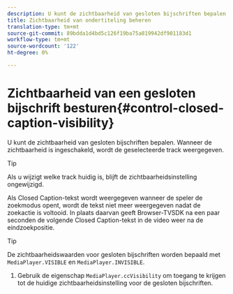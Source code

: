 ```yaml
---
description: U kunt de zichtbaarheid van gesloten bijschriften bepalen. Wanneer de zichtbaarheid is ingeschakeld, wordt de geselecteerde track weergegeven.
title: Zichtbaarheid van ondertiteling beheren
translation-type: tm+mt
source-git-commit: 89bdda1d4bd5c126f19ba75a819942df901183d1
workflow-type: tm+mt
source-wordcount: '122'
ht-degree: 0%

---
```



# Zichtbaarheid van een gesloten bijschrift besturen{#control-closed-caption-visibility}

U kunt de zichtbaarheid van gesloten bijschriften bepalen. Wanneer de zichtbaarheid is ingeschakeld, wordt de geselecteerde track weergegeven.

>[!TIP]
>
>Als u wijzigt welke track huidig is, blijft de zichtbaarheidsinstelling ongewijzigd.

Als Closed Caption-tekst wordt weergegeven wanneer de speler de zoekmodus opent, wordt de tekst niet meer weergegeven nadat de zoekactie is voltooid. In plaats daarvan geeft Browser-TVSDK na een paar seconden de volgende Closed Caption-tekst in de video weer na de eindzoekpositie.

>[!TIP]
>
>De zichtbaarheidswaarden voor gesloten bijschriften worden bepaald met `MediaPlayer.VISIBLE` en `MediaPlayer.INVISIBLE`.

1. Gebruik de eigenschap `MediaPlayer.ccVisibility` om toegang te krijgen tot de huidige zichtbaarheidsinstelling voor de gesloten bijschriften.

